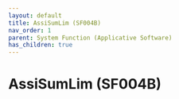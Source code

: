```yaml
---
layout: default
title: AssiSumLim (SF004B)
nav_order: 1
parent: System Function (Applicative Software)
has_children: true
---
```

# AssiSumLim (SF004B)
